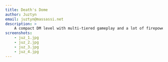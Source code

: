 ```yaml
---
title: Death's Dome
author: Juztyn
email: juztyn@massassi.net
description: >
    A compact DM level with multi-tiered gameplay and a lot of firepower.
screenshots:
    - juz_1.jpg
    - juz_2.jpg
    - juz_3.jpg
    - juz_4.jpg
---
```

